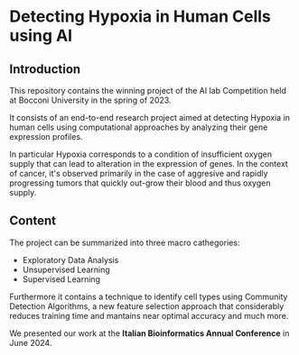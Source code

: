 # Detecting Hypoxia in Human Cells using AI

## Introduction
This repository contains the winning project of the AI lab Competition held at Bocconi University in the spring of 2023.

It consists of an end-to-end research project aimed at detecting Hypoxia in human cells using computational approaches by analyzing their gene expression profiles. 

In particular Hypoxia corresponds to a condition of insufficient oxygen supply that can lead to alteration in the expression of genes. In the context of cancer, it's observed primarily in the case of aggresive and rapidly progressing tumors that quickly out-grow their blood and thus oxygen supply. 

## Content
The project can be summarized into three macro cathegories: 
  - Exploratory Data Analysis
  - Unsupervised Learning
  - Supervised Learning

Furthermore it contains a technique to identify cell types using Community Detection Algorithms, a new feature selection approach that considerably reduces training time and mantains near optimal accuracy and much more.

We presented our work at the **Italian Bioinformatics Annual Conference** in June 2024. 
